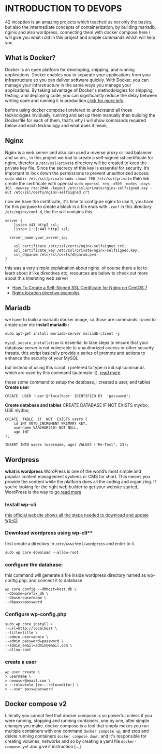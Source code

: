 

# INTRODUCTION TO DEVOPS

42 inception is an amazing projects which teached us not only the basics, but also the intermediate concepts of containerization, by building mariadb, nginix and also wordpress, connecting them with docker compose
here i will give you what i did in this project and simple commands which will help you

## What is Docker?
Docker is an open platform for developing, shipping, and running applications. Docker enables you to separate your applications from your infrastructure so you can deliver software quickly. With Docker, you can manage your infrastructure in the same ways you manage your applications. By taking advantage of Docker's methodologies for shipping, testing, and deploying code, you can significantly reduce the delay between writing code and running it in production.[click for more info](https://docs.docker.com/get-started/overview/)

before using docker compose i prefered to understand all those tecknologies invidually, running and set up them manually then building the Dockerfile for each of them, that's why i will show commands required below and each tecknology and what does it mean,

## Nginx
Nginx is a web server and also can used a reverse proxy or load balancer and so on.., in this project we had to create a self-signed ssl certificate for nginx, therefor a  `/etc/ssl/private` directory will be created to keep the private key file. Since the secrecy of this key is essential for security, it’s important to lock down the permissions to prevent unauthorized access:
`sudo mkdir /etc/ssl/private`
`sudo chmod 700 /etc/ssl/private`
then we create the certificate with openssl
`sudo openssl req -x509 -nodes -days 365 -newkey rsa:2048 -keyout /etc/ssl/private/nginx-selfsigned.key -out /etc/ssl/certs/nginx-selfsigned.crt`

now we have the certificate, it's time to configure nginx to use it, you have for this porpuse to create a block in a file ends with `.conf` in this directory `/etc/nginx/conf.d`, the file will contains this

    server {
        listen 443 http2 ssl;
        listen [::]:443 http2 ssl;
    
      server_name your_server_ip;
    
        ssl_certificate /etc/ssl/certs/nginx-selfsigned.crt;
        ssl_certificate_key /etc/ssl/private/nginx-selfsigned.key;
        ssl_dhparam /etc/ssl/certs/dhparam.pem;
    }
this was a very simple explaination about nginx, of course there a lot to learn about it like directives etc, resources are below to check out more about this intersting web server

* [How To Create a Self-Signed SSL Certificate for Nginx on CentOS 7](https://www.digitalocean.com/community/tutorials/how-to-create-a-self-signed-ssl-certificate-for-nginx-on-centos-7)
* [Nginx location directive examples](https://www.digitalocean.com/community/tutorials/nginx-location-directive)

## Mariadb

we have to build a mariadb docker image, so those are commands i used to create user etc
**install mariadb :**

    sudo apt-get install mariadb-server mariadb-client -y

`mysql_secure_installation` is essential to take steps to ensure that your database server is not vulnerable to unauthorized access or other security threats. this script basically provide a series of prompts and actions to enhance the security of your MySQL

but instead of using this script, i prefered to type in init.sql commands which are used by this command (automate it), [read more](https://bertvv.github.io/notes-to-self/2015/11/16/automating-mysql_secure_installation/)

those some command to setup the database, i created a user, and tables
**Create user**

    CREATE  USER 'user'@'localhost' IDENTIFIED BY  'password';

 **Create database and tables**
    CREATE  DATABASE  IF  NOT  EXISTS mydbo;
    USE mydbo;
 

    CREATE  TABLE  IF  NOT  EXISTS users (
	    id INT AUTO_INCREMENT PRIMARY KEY,
	    username VARCHAR(50) NOT NULL,
	    age INT
    );
    
    INSERT INTO users (username, age) VALUES ('Me-Test', 23);

## Wordpress
**what is wordpress**
WordPress is one of the world’s most simple and popular content management systems or CMS for short. This means you provide the content while the platform does all the coding and organizing. If you’re looking for the right web builder to get your website started, WordPress is the way to go,[read more](https://www.bluehost.com/blog/what-is-wordpress/?psafe_param=1&utm_campaign=dsa_wordpress_PPC&utm_source=googleads&utm_medium=genericsearch&channelid=P61C101S570N0B5578A2D4499E0000V112&gclid=Cj0KCQjw1aOpBhCOARIsACXYv-fxpCtyHLagjkiUrPlWk2O3uRhBG2lzBh-YiAUXAQqnvfqubtMMwnIaAhZgEALw_wcB&gclsrc=aw.ds)

### Install wp-cli
[this official website shows all the steps needed to download and update wp-cli ](https://make.wordpress.org/cli/handbook/guides/installing/)

### Download wordpress using wp-cli**
first create a directory in `/etc/www/html/wordpress` and enter to it

`sudo wp core download --allow-root`

### configure the database:
this command will generate a file inside wordpress directory named as wp-config.php, and connect it to database

    wp core config --dbhost=host.db \
    --dbname=prefix_db \
    --dbuser=username \
    --dbpass=password

### Configure wp-config.php

    sudo wp core install \
    --url=http://localhost \
    --title=title \
    --admin_user=admin \
    --admin_password=password \
    --admin_email=admin@email.com \
    --allow-root
    
### create a user
    wp user create \
    > username \
    > newuser@email.com \
    > --role=role [ex:--role=editor] \
    > --user_pass=password

## Docker compose v2
Literally you cannot feel that docker compose is so powerful unless if you were running, stopping and running containers, one by one, after simple changes you make.
docker compose is a tool that simply makes you run multiple containers with one command `docker compose up`, and stop and delete running containers `docker compose down`,  and it's responsible for creating volumes, networks and so by creating a yaml file `docker-compose.yml` and give it instruction
[...]